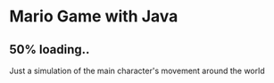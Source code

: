 # Mario Game with Java
## 50% loading..
Just a simulation of the main character's movement around the world 
